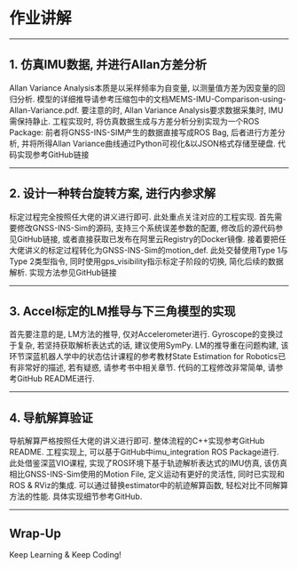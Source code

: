 # 作业讲解

---

## 1. 仿真IMU数据, 并进行Allan方差分析

Allan Variance Analysis本质是以采样频率为自变量, 以测量值方差为因变量的回归分析. 模型的详细推导请参考压缩包中的文档MEMS-IMU-Comparison-using-Allan-Variance.pdf. 要注意的时, Allan Variance Analysis要求数据采集时, IMU需保持静止. 工程实现时, 将仿真数据生成与方差分析分别实现为一个ROS Package: 前者将GNSS-INS-SIM产生的数据直接写成ROS Bag, 后者进行方差分析, 并将所得Allan Variance曲线通过Python可视化&以JSON格式存储至硬盘. 代码实现参考GitHub链接

---

## 2. 设计一种转台旋转方案, 进行内参求解

标定过程完全按照任大佬的讲义进行即可. 此处重点关注对应的工程实现. 首先需要修改GNSS-INS-Sim的源码, 支持三个系统误差参数的配置, 修改后的源代码参见GitHub链接, 或者直接获取已发布在阿里云Registry的Docker镜像. 接着要把任大佬讲义的标定过程转化为GNSS-INS-Sim的motion_def. 此处交替使用Type 1与Type 2类型指令, 同时使用gps_visibility指示标定子阶段的切换, 简化后续的数据解析. 实现方法参见GitHub链接

---

## 3. Accel标定的LM推导与下三角模型的实现

首先要注意的是, LM方法的推导, 仅对Accelerometer进行. Gyroscope的变换过于复杂, 若坚持获取解析表达式的话, 建议使用SymPy. LM的推导重在问题构建, 该环节深蓝机器人学中的状态估计课程的参考教材State Estimation for Robotics已有非常好的描述, 若有疑惑, 请参考书中相关章节. 代码的工程修改非常简单, 请参考GitHub README进行.

---

## 4. 导航解算验证

导航解算严格按照任大佬的讲义进行即可. 整体流程的C++实现参考GitHub README. 工程实现上, 可以基于GitHub中imu_integration ROS Package进行. 此处借鉴深蓝VIO课程, 实现了ROS环境下基于轨迹解析表达式的IMU仿真, 该仿真相比GNSS-INS-Sim使用的Motion File, 定义运动有更好的灵活性, 同时已实现和ROS & RViz的集成. 可以通过替换estimator中的航迹解算函数, 轻松对比不同解算方法的性能. 具体实现细节参考GitHub.

---

## Wrap-Up

Keep Learning & Keep Coding!

